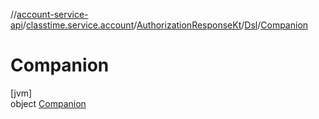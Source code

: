 //[account-service-api](../../../../../index.md)/[classtime.service.account](../../../index.md)/[AuthorizationResponseKt](../../index.md)/[Dsl](../index.md)/[Companion](index.md)

# Companion

[jvm]\
object [Companion](index.md)
